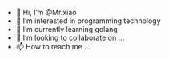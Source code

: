 - 👋 Hi, I’m @Mr.xiao
- 👀 I’m interested in programming technology
- 🌱 I’m currently learning golang
- 💞️ I’m looking to collaborate on ...
- 📫 How to reach me ...

<!---
f448691535/f448691535 is a ✨ special ✨ repository because its `README.md` (this file) appears on your GitHub profile.
You can click the Preview link to take a look at your changes.
--->
